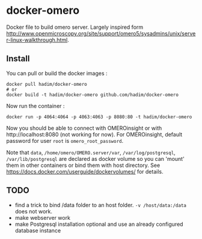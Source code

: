 # docker-omero

Docker file to build omero server. Largely inspired form http://www.openmicroscopy.org/site/support/omero5/sysadmins/unix/server-linux-walkthrough.html.

## Install

You can pull or build the docker images :

```
docker pull hadim/docker-omero
# or
docker build -t hadim/docker-omero github.com/hadim/docker-omero
```

Now run the container :

```
docker run -p 4064:4064 -p 4063:4063 -p 8080:80 -t hadim/docker-omero
```

Now you should be able to connect with OMEROinsight or with http://localhost:8080 (not working for now). For OMEROinsight, default password for user `root` is `omero_root_password`.

Note that `data`, `/home/omero/OMERO.server/var`, `/var/log/postgresql`, `/var/lib/postgresql` are declared as docker volume so you can 'mount' them in other containers or bind them with host directory. See https://docs.docker.com/userguide/dockervolumes/ for details.

## TODO

- find a trick to bind /data folder to an host folder. `-v /host/data:/data` does not work.
- make webserver work
- make Postgresql installation optional and use an already configured database instance
